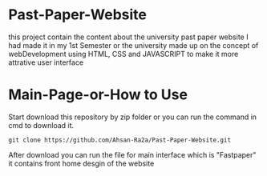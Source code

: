 # Past-Paper-Website
this project contain the content about the university past paper website I had made it in my 1st Semester or the university made up on the concept of webDevelopment using HTML, CSS and JAVASCRIPT to make it more attrative user interface

# Main-Page-or-How to Use
Start download this repository by zip folder or you can run the command in cmd to download it.
```
git clone https://github.com/Ahsan-Ra2a/Past-Paper-Website.git
```
After download you can run the file for main interface which is "Fastpaper" it contains front home desgin of the website 
